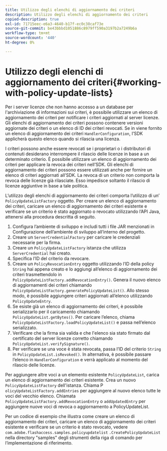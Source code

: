 ```yaml
---
title: Utilizzo degli elenchi di aggiornamento dei criteri
description: Utilizzo degli elenchi di aggiornamento dei criteri
copied-description: true
exl-id: 71715eec-e6a3-4640-b17f-ec0c38caf73e
source-git-commit: be43bbbd1051886c8979ff590a3197b2a7249b6a
workflow-type: tm+mt
source-wordcount: '440'
ht-degree: 0%

---
```


# Utilizzo degli elenchi di aggiornamento dei criteri{#working-with-policy-update-lists}

Per i server licenze che non hanno accesso a un database per l&#39;archiviazione di informazioni sui criteri, è possibile utilizzare un elenco di aggiornamento dei criteri per notificare i criteri aggiornati al server licenze. Gli elenchi di aggiornamento dei criteri possono contenere versioni aggiornate dei criteri o un elenco di ID dei criteri revocati. Se in viene fornito un elenco di aggiornamento dei criteri `HandlerConfiguration`, l’SDK applicherà questo elenco quando si rilascia una licenza.

I criteri possono anche essere revocati se i proprietari o i distributori di contenuti desiderano interrompere il rilascio delle licenze in base a un determinato criterio. È possibile utilizzare un elenco di aggiornamento dei criteri per applicare la revoca dei criteri nell’SDK. Gli elenchi di aggiornamento dei criteri possono essere utilizzati anche per fornire un elenco di criteri aggiornati all’SDK. La revoca di un criterio non comporta la revoca delle licenze già rilasciate. Esso impedisce soltanto il rilascio di licenze aggiuntive in base a tale politica.

L’utilizzo degli elenchi di aggiornamento dei criteri comporta l’utilizzo di un’ `PolicyUpdateListFactory` oggetto. Per creare un elenco di aggiornamento dei criteri, caricare un elenco di aggiornamento dei criteri esistente e verificare se un criterio è stato aggiornato o revocato utilizzando l’API Java, attenersi alla procedura descritta di seguito.

1. Configura l’ambiente di sviluppo e includi tutti i file JAR menzionati in Configurazione dell’ambiente di sviluppo all’interno del progetto.
1. Creare un `ServerCredentialFactory` per caricare le credenziali necessarie per la firma.
1. Creare un `PolicyUpdateListFactory` istanza che utilizza `ServerCredential` hai creato.
1. Specifica l’ID del criterio da revocare.
1. Creare un `PolicyRevocationEntry` oggetto utilizzando l’ID della policy `String` hai appena creato e lo aggiungi all’elenco di aggiornamento dei criteri trasmettendolo in `PolicyUpdateListFactory.addRevocationEntry()`. Genera il nuovo elenco di aggiornamenti dei criteri chiamando `PolicyUpdateListFactory.generatePolicyUpdateList()`. Allo stesso modo, è possibile aggiungere criteri aggiornati all’elenco utilizzando `PolicyUpdateEntry`.
1. Se esiste già un elenco di aggiornamento dei criteri, è possibile serializzarlo per il caricamento chiamando `PolicyUpdateList.getBytes()`. Per caricare l’elenco, chiama `PolicyUpdateListFactory.loadPolicyUpdateList()` e passa nell’elenco serializzato.
1. Verificare che la firma sia valida e che l&#39;elenco sia stato firmato dal certificato del server licenze corretto chiamando `PolicyUpdateList.verifySignature()`.
1. Per verificare se una voce è stata revocata, passa l’ID del criterio `String` in `PolicyUpdateList.isRevoked()`. In alternativa, è possibile passare l’elenco in `HandlerConfiguration` e verrà applicato al momento del rilascio delle licenze.

Per aggiungere altre voci a un elemento esistente `PolicyUpdateList`, carica un elenco di aggiornamento dei criteri esistente. Crea un nuovo `PolicyUpdateListFactory` dell&#39;istanza. Chiama P `olicyUpdateListFactory.addEntries` per aggiungere al nuovo elenco tutte le voci del vecchio elenco. Chiamata `PolicyUpdateListFactory.addRevocationEntry` o `addUpdatedEntry` per aggiungere nuove voci di revoca o aggiornamento a PolicyUpdateList.

Per un codice di esempio che illustra come creare un elenco di aggiornamento dei criteri, caricare un elenco di aggiornamento dei criteri esistente e verificare se un criterio è stato revocato, vedere `com.adobe.flashaccess.samples.policyupdatelist` `.CreatePolicyUpdateList` nella directory &quot;samples&quot; degli strumenti della riga di comando per l’implementazione di riferimento.

